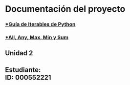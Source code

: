 # Documentación del proyecto
### [*Guía de Iterables de Python](https://kinsta.com/es/blog/iterables-de-python/)
### [*All, Any, Max, Min y Sum](https://interactivechaos.com/es/manual/tutorial-de-python/all-any-max-min-y-sum)
## Unidad 2

Estudiante:  
ID:  000552221
---

